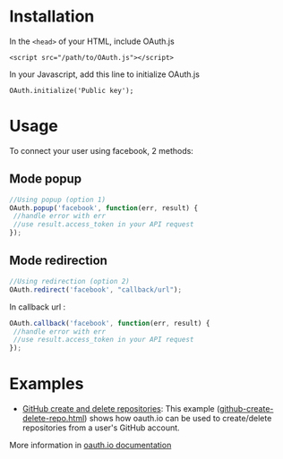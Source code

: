 Installation
============

In the `<head>` of your HTML, include OAuth.js

`<script src="/path/to/OAuth.js"></script>`

In your Javascript, add this line to initialize OAuth.js

`OAuth.initialize('Public key');`

Usage
=====

To connect your user using facebook, 2 methods:

Mode popup
----------

 ```javascript
//Using popup (option 1)
OAuth.popup('facebook', function(err, result) {
  //handle error with err
  //use result.access_token in your API request
});
 ```

Mode redirection
----------------

 ```javascript
//Using redirection (option 2)
OAuth.redirect('facebook', "callback/url");
 ```

In callback url :

 ```javascript
OAuth.callback('facebook', function(err, result) {
  //handle error with err
  //use result.access_token in your API request
});
 ```

Examples
========

* [GitHub create and delete repositories](https://github.com/pcoder/oauth-js/tree/gh-pages): This example ([github-create-delete-repo.html](https://github.com/pcoder/oauth-js/blob/gh-pages/github-create-delete-repo.html)) shows how oauth.io can be used to create/delete repositories from a user's GitHub account.

More information in [oauth.io documentation](http://oauth.io/#/docs)
